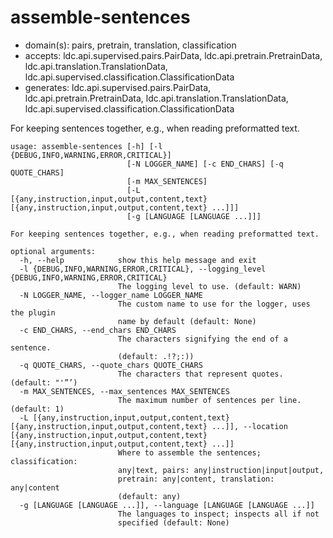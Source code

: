 # assemble-sentences

* domain(s): pairs, pretrain, translation, classification
* accepts: ldc.api.supervised.pairs.PairData, ldc.api.pretrain.PretrainData, ldc.api.translation.TranslationData, ldc.api.supervised.classification.ClassificationData
* generates: ldc.api.supervised.pairs.PairData, ldc.api.pretrain.PretrainData, ldc.api.translation.TranslationData, ldc.api.supervised.classification.ClassificationData

For keeping sentences together, e.g., when reading preformatted text.

```
usage: assemble-sentences [-h] [-l {DEBUG,INFO,WARNING,ERROR,CRITICAL}]
                          [-N LOGGER_NAME] [-c END_CHARS] [-q QUOTE_CHARS]
                          [-m MAX_SENTENCES]
                          [-L [{any,instruction,input,output,content,text} [{any,instruction,input,output,content,text} ...]]]
                          [-g [LANGUAGE [LANGUAGE ...]]]

For keeping sentences together, e.g., when reading preformatted text.

optional arguments:
  -h, --help            show this help message and exit
  -l {DEBUG,INFO,WARNING,ERROR,CRITICAL}, --logging_level {DEBUG,INFO,WARNING,ERROR,CRITICAL}
                        The logging level to use. (default: WARN)
  -N LOGGER_NAME, --logger_name LOGGER_NAME
                        The custom name to use for the logger, uses the plugin
                        name by default (default: None)
  -c END_CHARS, --end_chars END_CHARS
                        The characters signifying the end of a sentence.
                        (default: .!?;:))
  -q QUOTE_CHARS, --quote_chars QUOTE_CHARS
                        The characters that represent quotes. (default: "'”’)
  -m MAX_SENTENCES, --max_sentences MAX_SENTENCES
                        The maximum number of sentences per line. (default: 1)
  -L [{any,instruction,input,output,content,text} [{any,instruction,input,output,content,text} ...]], --location [{any,instruction,input,output,content,text} [{any,instruction,input,output,content,text} ...]]
                        Where to assemble the sentences; classification:
                        any|text, pairs: any|instruction|input|output,
                        pretrain: any|content, translation: any|content
                        (default: any)
  -g [LANGUAGE [LANGUAGE ...]], --language [LANGUAGE [LANGUAGE ...]]
                        The languages to inspect; inspects all if not
                        specified (default: None)
```
